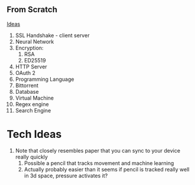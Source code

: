 ## From Scratch
[Ideas](https://github.com/codecrafters-io/build-your-own-x)
1. SSL Handshake - client server
2. Neural Network
3. Encryption:
	1. RSA
	2. ED25519
4. HTTP Server
5. OAuth 2
6. Programming Language
7. Bittorrent
8. Database
9. Virtual Machine
10. Regex engine
11. Search Engine

# Tech Ideas
1. Note that closely resembles paper that you can sync to your device really quickly
	1. Possible a pencil that tracks movement and machine learning
	2. Actually probably easier than it seems if pencil is tracked really well in 3d space, pressure activates it?